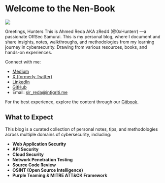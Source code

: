 # **Welcome to the Nen-Book**
![](Media/wallpaperflare.com_wallpaper%20(3).jpg)

Greetings, Hunters
This is Ahmed Reda AKA zRed4 (@0xHunterr) —a passionate OffSec Samurai. 
This is my personal blog, where I document and share insights, notes, walkthroughs, and methodologies from my learning journey in cybersecurity. Drawing from various resources, books, and hands-on experiences.

Connect with me:
- [Medium](https://medium.com/@0xhunterr)
- [X (formerly Twitter)](https://x.com/HunterXReda)
- [LinkedIn](https://www.linkedin.com/in/0xhunter/)
- [GitHub](https://github.com/0xHunterr)
- Email: sir_reda@intigriti.me

For the best experience, explore the content through our [Gitbook](https://0xhunterr.gitbook.io/the-nen-book).

## **What to Expect**

This blog is a curated collection of personal notes, tips, and methodologies across multiple domains of cybersecurity, including:

- **Web Application Security**
- **API Security**
- **Cloud Security**
- **Network Penetration Testing**
- **Source Code Review**
- **OSINT (Open Source Intelligence)**
- **Purple Teaming & MITRE ATT&CK Framework**

